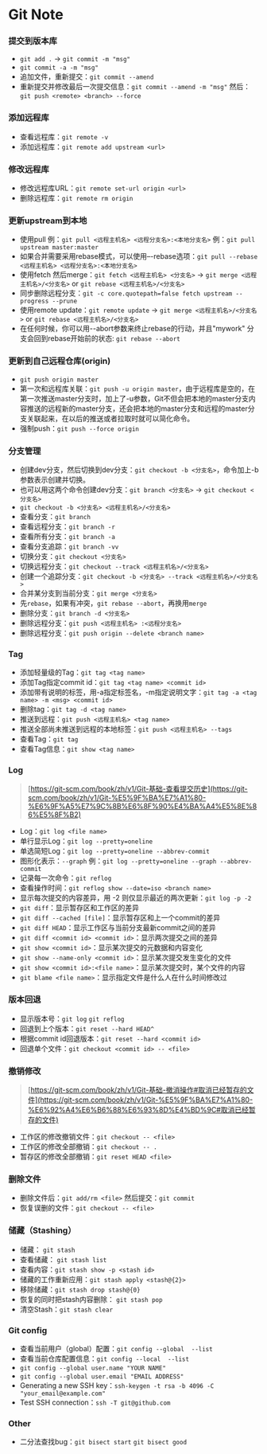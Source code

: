 # Git Note

### 提交到版本库
* `git add .` -> `git commit -m "msg"`
* `git commit -a -m "msg"`
* 追加文件，重新提交：`git commit --amend`
* 重新提交并修改最后一次提交信息：`git commit --amend -m "msg"` 然后：`git push <remote> <branch> --force`

### 添加远程库
* 查看远程库：`git remote -v`
* 添加远程库：`git remote add upstream <url>`

### 修改远程库
* 修改远程库URL：`git remote set-url origin <url>`
* 删除远程库：`git remote rm origin`

### 更新upstream到本地
* 使用pull 例：`git pull <远程主机名> <远程分支名>:<本地分支名>` 例：`git pull upstream master:master`
* 如果合并需要采用rebase模式，可以使用–-rebase选项：`git pull --rebase <远程主机名> <远程分支名>:<本地分支名>`
* 使用fetch 然后merge：`git fetch <远程主机名> <分支名>` -> `git merge <远程主机名>/<分支名>` or `git rebase <远程主机名>/<分支名>`
* 同步删除远程分支：`git -c core.quotepath=false fetch upstream --progress --prune`
* 使用remote update：`git remote update` -> `git merge <远程主机名>/<分支名>` or `git rebase <远程主机名>/<分支名>`
* 在任何时候，你可以用--abort参数来终止rebase的行动，并且"mywork" 分支会回到rebase开始前的状态: `git rebase --abort`

### 更新到自己远程仓库(origin)
* `git push origin master`
* 第一次和远程库关联：`git push -u origin master`，由于远程库是空的，在第一次推送master分支时，加上了-u参数，Git不但会把本地的master分支内容推送的远程新的master分支，还会把本地的master分支和远程的master分支关联起来，在以后的推送或者拉取时就可以简化命令。
* 强制push：`git push --force origin`

### 分支管理
* 创建dev分支，然后切换到dev分支：`git checkout -b <分支名>`，命令加上-b参数表示创建并切换。
* 也可以用这两个命令创建dev分支：`git branch <分支名>` -> `git checkout <分支名>`
* `git checkout -b <分支名> <远程主机名>/<分支名>`
* 查看分支：`git branch`
* 查看远程分支：`git branch -r`
* 查看所有分支：`git branch -a`
* 查看分支追踪：`git branch -vv`
* 切换分支：`git checkout <分支名>`
* 切换远程分支：`git checkout --track <远程主机名>/<分支名>`
* 创建一个追踪分支：`git checkout -b <分支名> --track <远程主机名>/<分支名>`
* 合并某分支到当前分支：`git merge <分支名>`
* 先`rebase`，如果有冲突，`git rebase --abort`，再换用`merge`
* 删除分支：`git branch -d <分支名>`
* 删除远程分支：`git push <远程主机名> :<远程分支名>`
* 删除远程分支：`git push origin --delete <branch name>`

### Tag
* 添加轻量级的Tag：`git tag <tag name>`
* 添加Tag指定commit id：`git tag <tag name> <commit id>`
* 添加带有说明的标签，用-a指定标签名，-m指定说明文字：`git tag -a <tag name> -m <msg> <commit id>`
* 删除tag：`git tag -d <tag name>`
* 推送到远程：`git push <远程主机名> <tag name>`
* 推送全部尚未推送到远程的本地标签：`git push <远程主机名> --tags`
* 查看Tag：`git tag`
* 查看Tag信息：`git show <tag name>`

### Log
> [https://git-scm.com/book/zh/v1/Git-基础-查看提交历史](https://git-scm.com/book/zh/v1/Git-%E5%9F%BA%E7%A1%80-%E6%9F%A5%E7%9C%8B%E6%8F%90%E4%BA%A4%E5%8E%86%E5%8F%B2)

* Log：`git log <file name>`
* 单行显示Log：`git log --pretty=oneline`
* 单选简短Log：`git log --pretty=oneline --abbrev-commit`
* 图形化表示：`--graph` 例：`git log --pretty=oneline --graph --abbrev-commit`
* 记录每一次命令：`git reflog`
* 查看操作时间：`git reflog show --date=iso <branch name>`
* 显示每次提交的内容差异，用 -2 则仅显示最近的两次更新：`git log -p -2`
* `git diff`：显示暂存区和工作区的差异
* `git diff --cached [file]`：显示暂存区和上一个commit的差异
* `git diff HEAD`：显示工作区与当前分支最新commit之间的差异
* `git diff <commit id> <commit id>`：显示两次提交之间的差异
* `git show <commit id>`：显示某次提交的元数据和内容变化
* `git show --name-only <commit id>`：显示某次提交发生变化的文件
* `git show <commit id>:<file name>`：显示某次提交时，某个文件的内容
* `git blame <file name>`：显示指定文件是什么人在什么时间修改过

### 版本回退
* 显示版本号：`git log` `git reflog`
* 回退到上个版本：`git reset --hard HEAD^`
* 根据commit id回退版本：`git reset --hard <commit id>`
* 回退单个文件：`git checkout <commit id> -- <file>`

### 撤销修改
> [https://git-scm.com/book/zh/v1/Git-基础-撤消操作#取消已经暂存的文件](https://git-scm.com/book/zh/v1/Git-%E5%9F%BA%E7%A1%80-%E6%92%A4%E6%B6%88%E6%93%8D%E4%BD%9C#取消已经暂存的文件)

* 工作区的修改撤销文件：`git checkout -- <file>`
* 工作区的修改全部撤销：`git checkout -- .`
* 暂存区的修改全部撤销：`git reset HEAD <file>`

### 删除文件
* 删除文件后：`git add/rm <file>` 然后提交：`git commit`
* 恢复误删的文件：`git checkout -- <file>`

### 储藏（Stashing）
* 储藏： `git stash`
* 查看储藏： `git stash list`
* 查看内容：`git stash show -p <stash id>`
* 储藏的工作重新应用：`git stash apply <stash@{2}>`
* 移除储藏：`git stash drop stash@{0}`
* 恢复的同时把stash内容删除： `git stash pop`
* 清空Stash：`git stash clear`

### Git config
* 查看当前用户（global）配置：`git config --global  --list`
* 查看当前仓库配置信息：`git config --local  --list`
* `git config --global user.name "YOUR NAME"`
* `git config --global user.email "EMAIL ADDRESS"`
* Generating a new SSH key：`ssh-keygen -t rsa -b 4096 -C "your_email@example.com"`
* Test SSH connection：`ssh -T git@github.com`

### Other
* 二分法查找bug：`git bisect start` `git bisect good`

